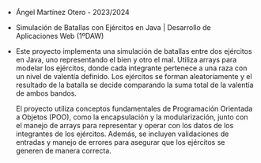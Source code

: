   * Ángel Martínez Otero - 2023/2024
  * Simulación de Batallas con Ejércitos en Java | Desarrollo de Aplicaciones Web (1ºDAW)

  * Este proyecto implementa una simulación de batallas entre dos ejércitos en Java, uno representando el bien y otro el mal. Utiliza arrays para modelar los ejércitos, donde cada integrante pertenece a una raza con un nivel de valentía definido. Los ejércitos se forman aleatoriamente y el resultado de la batalla se decide comparando la suma total de la valentía de ambos bandos.

    El proyecto utiliza conceptos fundamentales de Programación Orientada a Objetos (POO), como la encapsulación y la modularización, junto con el manejo de arrays para representar y operar con los datos de los integrantes de los ejércitos. Además, se incluyen validaciones de entradas y manejo de errores para asegurar que los ejércitos se generen de manera correcta.
